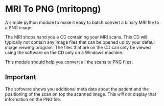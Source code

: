 MRI To PNG (mritopng)
=====================

A simple python module to make it easy to batch convert a binary MRI file to a PNG image.

The MRI shops hand you a CD containing your MRI scans. This CD will typically not contain
any image files that can be opened up by your defaul image viewing program. The files that
are on the CD can only be viewed using the software on the CD only on a Windows machine.

This module should help you convert all the scans to PNG files.

Important
---------

The software shows you additional meta data about the patient and the
positioning of the scan on top the scanned image. This *will not* display that information
on the PNG file.